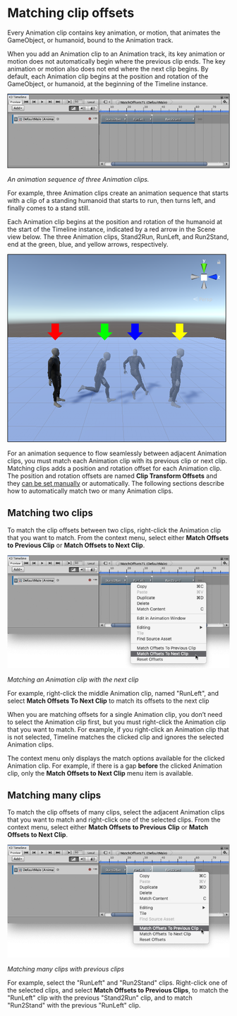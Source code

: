 # Matching clip offsets

Every Animation clip contains key animation, or motion, that animates the GameObject, or humanoid, bound to the Animation track. 

When you add an Animation clip to an Animation track, its key animation or motion does not automatically begin where the previous clip ends. The key animation or motion also does not end where the next clip begins. By default, each Animation clip begins at the position and rotation of the GameObject, or humanoid, at the beginning of the Timeline instance.

![An animation sequence of three Animation clips.](images/timeline_match_prematch_clips.png)

_An animation sequence of three Animation clips._

For example, three Animation clips create an animation sequence that starts with a clip of a standing humanoid that starts to run, then turns left, and finally comes to a stand still.

Each Animation clip begins at the position and rotation of the humanoid at the start of the Timeline instance, indicated by a red arrow in the Scene view below. The three Animation clips, Stand2Run, RunLeft, and Run2Stand, end at the green, blue, and yellow arrows, respectively.

![](images/timeline_match_prematch_scene.png)

For an animation sequence to flow seamlessly between adjacent Animation clips, you must match each Animation clip with its previous clip or next clip. Matching clips adds a position and rotation offset for each Animation clip. The position and rotation offsets are named **Clip Transform Offsets** and they [can be set manually](insp_clp_anim_plyb.md) or automatically. The following sections describe how to automatically match two or many Animation clips.

## Matching two clips

To match the clip offsets between two clips, right-click the Animation clip that you want to match. From the context menu, select either **Match Offsets to Previous Clip** or **Match Offsets to Next Clip**.

![Matching an Animation clip with the next clip](images/timeline_match_clip_two.png)

_Matching an Animation clip with the next clip_

For example, right-click the middle Animation clip, named "RunLeft", and select **Match Offsets To Next Clip** to match its offsets to the next clip

When you are matching offsets for a single Animation clip, you don’t need to select the Animation clip first, but you must right-click the Animation clip that you want to match. For example, if you right-click an Animation clip that is not selected, Timeline matches the clicked clip and ignores the selected Animation clips.

The context menu only displays the match options available for the clicked Animation clip. For example, if there is a gap **before** the clicked Animation clip, only the **Match Offsets to Next Clip** menu item is available.

## Matching many clips

To match the clip offsets of many clips, select the adjacent Animation clips that you want to match and right-click one of the selected clips. From the context menu, select either **Match Offsets to Previous Clip** or **Match Offsets to Next Clip**.

![Matching many clips with previous clips](images/timeline_match_clip_many.png)

_Matching many clips with previous clips_

For example, select the "RunLeft" and "Run2Stand" clips. Right-click one of the selected clips, and select **Match Offsets to Previous Clips**, to match the "RunLeft" clip with the previous "Stand2Run" clip, and to match "Run2Stand" with the previous "RunLeft" clip.

            